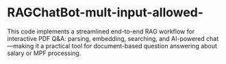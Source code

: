 # RAGChatBot-mult-input-allowed-
This code implements a streamlined end-to-end RAG workflow for interactive PDF Q&amp;A: parsing, embedding, searching, and AI-powered chat—making it a practical tool for document-based question answering about salary or MPF processing.
